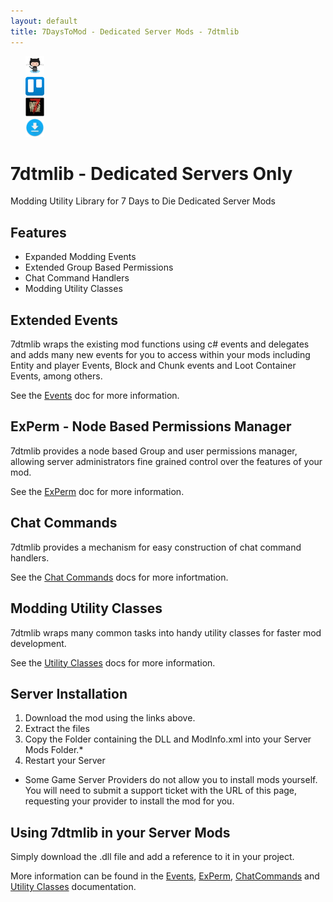 ```yaml
---
layout: default
title: 7DaysToMod - Dedicated Server Mods - 7dtmlib
---
```

<ul style="list-style: none;">
	<li class="link-toolbar-right">
		<a href="https://github.com/7DaysToMod/7DTMLib" class="social-icon" target="_blank" title="View on Github">
			<img src="/images/Octocat.png" height="30">
		</a>
	</li>
	<li class="link-toolbar-right">
		<a href="https://trello.com/b/yYcV165k/7dtmlib" class="social-icon" target="_blank" title="TODO List on Trello">
			<img src="/images/trello.png" height="30">
		</a>
	</li>
	<li class="link-toolbar-right">
		<a href="http://7daystodie.com/forums/" class="social-icon" target="_blank" title="7DaysToDie.com Forum Post">
			<img src="/images/placeholder_small.png" height="30">
		</a>
	</li>
	<li class="link-toolbar-right">
		<a href="https://github.com/7DaysToMod/7dtmlib/releases" class="social-icon" target="_blank" title="Downloads">
			<img src="/images/download.png" height="30">
		</a>
	</li>
</ul>
		
# 7dtmlib - Dedicated Servers Only
Modding Utility Library for 7 Days to Die Dedicated Server Mods

## Features

- Expanded Modding Events
- Extended Group Based Permissions
- Chat Command Handlers
- Modding Utility Classes

## Extended Events
7dtmlib wraps the existing mod functions using c# events and delegates and adds many new events for you to access within your mods including Entity and player Events, Block and Chunk events and Loot Container Events, among others.

See the [Events](./docs/events.md) doc for more information.

## ExPerm - Node Based Permissions Manager
7dtmlib provides a node based Group and user permissions manager, allowing server administrators fine grained control over the features of your mod.

See the [ExPerm](./docs/experm.md) doc for more information.


## Chat Commands

7dtmlib provides a mechanism for easy construction of chat command handlers.

See the [Chat Commands](./docs/chatcommands.md) docs for more infortmation.

## Modding Utility Classes

7dtmlib wraps many common tasks into handy utility classes for faster mod development.

See the [Utility Classes](./docs/utilityclasses.md) docs for more information.

## Server Installation
1. Download the mod using the links above.
2. Extract the files
3. Copy the Folder containing the DLL and ModInfo.xml into your Server Mods Folder.*
4. Restart your Server

* Some Game Server Providers do not allow you to install mods yourself. You will need to submit a support ticket with the URL of this page, requesting your provider to install the mod for you.

## Using 7dtmlib in your Server Mods
Simply download the .dll file and add a reference to it in your project.

More information can be found in the [Events](./docs/events.md), [ExPerm](./docs/experm.md), [ChatCommands](./docs/chatcommands.md) and [Utility Classes](./docs/utilityclasses.md) documentation.